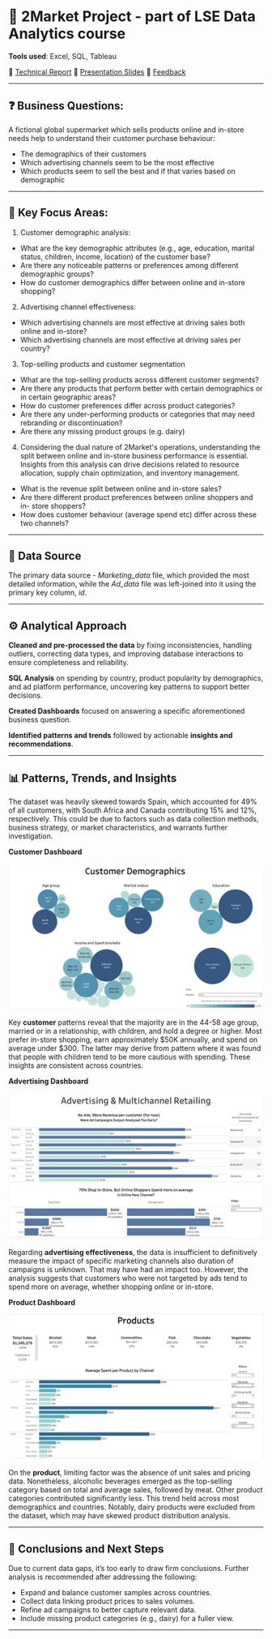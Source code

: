 # 🛒 2Market Project - part of LSE Data Analytics course

**Tools used**: Excel, SQL, Tableau

📂 [Technical Report](Cepure_Jurgita_.pdf)
📂 [Presentation Slides](2Market_Presentation.pdf)
📂 [Feedback](2Market_Presentation.pdf)

----------------------

## ❓ Business Questions: 


A fictional global supermarket which sells products online and in-store needs help to understand their customer purchase behaviour:

- The demographics of their customers 
- Which advertising channels seem to be the most effective
- Which products seem to sell the best and if that varies based on demographic

----------------------

## 🎯 Key Focus Areas:
1. Customer demographic analysis:
- What are the key demographic attributes (e.g., age, education, marital
status, children, income, location) of the customer base?
- Are there any noticeable patterns or preferences among different
demographic groups?
- How do customer demographics differ between online and in-store
shopping?
2. Advertising channel effectiveness:
- Which advertising channels are most effective at driving sales both
online and in-store?
- Which advertising channels are most effective at driving sales per
country?
3. Top-selling products and customer segmentation
- What are the top-selling products across different customer segments?
- Are there any products that perform better with certain demographics or
in certain geographic areas?
- How do customer preferences differ across product categories?
- Are there any under-performing products or categories that may need
rebranding or discontinuation?
- Are there any missing product groups (e.g. dairy)
4. Considering the dual nature of 2Market's operations, understanding the split
between online and in-store business performance is essential. Insights from
this analysis can drive decisions related to resource allocation, supply chain
optimization, and inventory management.
- What is the revenue split between online and in-store sales?
- Are there different product preferences between online shoppers and in-
store shoppers?
- How does customer behaviour (average spend etc) differ across these
two channels?

----------------------

## 🫚 Data Source
The primary data source - *Marketing_data* file, which provided the most detailed information, while the *Ad_data* file was left-joined into it using the primary key column, *id*.

----------------------

## ⚙️ Analytical Approach 

**Cleaned and pre-processed the data** by fixing inconsistencies, handling outliers, correcting data types, and improving database interactions to ensure completeness and reliability.

**SQL Analysis** on spending by country, product popularity by demographics, and ad platform performance, uncovering key patterns to support better decisions.

**Created Dashboards** focused on answering a specific aforementioned business question.

**Identified patterns and trends** followed by actionable **insights and recommendations**.

----------------------

## 📊 Patterns, Trends, and Insights

The dataset was heavily skewed towards Spain, which accounted for 49% of all customers, with South Africa and Canada contributing 15% and 12%, respectively. This could be due to factors such as data collection methods, business strategy, or market characteristics, and warrants further investigation.

**Customer Dashboard**

![Alt text](Customer.png)

Key **customer** patterns reveal that the majority are in the 44-58 age group, married or in a relationship, with children, and hold a degree or higher. Most prefer in-store shopping, earn approximately $50K annually, and spend on average under $300. The latter may derive from pattern where it was found that people with children tend to be more cautious with spending. These insights are consistent across countries.

**Advertising Dashboard**

![Alt text](Advertising.png)

Regarding **advertising effectiveness**, the data is insufficient to definitively measure the impact of specific marketing channels also duration of campaigns is unknown. That may have had an impact too. However, the analysis suggests that customers who were not targeted by ads tend to spend more on average, whether shopping online or in-store.

**Product Dashboard**

![Alt text](Products.png)

On the **product**, limiting factor was the absence of unit sales and pricing data. Nonetheless, alcoholic beverages emerged as the top-selling category based on total and average sales, followed by meat. Other product categories contributed significantly less. This trend held across most demographics and countries. Notably, dairy products were excluded from the dataset, which may have skewed product distribution analysis.

----------------------

## 💊 Conclusions and Next Steps

Due to current data gaps, it’s too early to draw firm conclusions. Further analysis is recommended after addressing the following:

- Expand and balance customer samples across countries.
- Collect data linking product prices to sales volumes.
- Refine ad campaigns to better capture relevant data.
- Include missing product categories (e.g., dairy) for a fuller view.
----------------------
